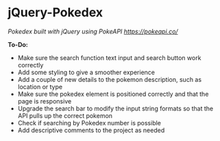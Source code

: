 # jQuery-Pokedex
*Pokedex built with jQuery using PokeAPI https://pokeapi.co/*

**To-Do:**
* Make sure the search function text input and search button work correctly
* Add some styling to give a smoother experience
* Add a couple of new details to the pokemon description, such as location or type
* Make sure the pokedex element is positioned correctly and that the page is responsive
* Upgrade the search bar to modify the input string formats so that the API pulls up the correct pokemon
* Check if searching by Pokedex number is possible
* Add descriptive comments to the project as needed
